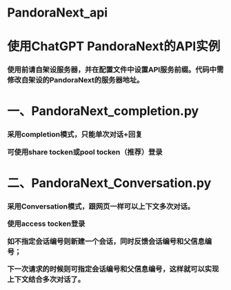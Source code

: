 # PandoraNext_api
<h1>使用ChatGPT PandoraNext的API实例</h1>
<h3>使用前请自架设服务器，并在配置文件中设置API服务前缀。代码中需修改自架设的PandoraNext的服务器地址。


<h1>一、PandoraNext_completion.py</h1>
<h3>采用completion模式，只能单次对话+回复

可使用share tocken或pool tocken（推荐）登录



<h1>二、PandoraNext_Conversation.py</h1>
<h3>采用Conversation模式，跟网页一样可以上下文多次对话。

使用access tocken登录

如不指定会话编号则新建一个会话，同时反馈会话编号和父信息编号；

下一次请求的时候则可指定会话编号和父信息编号，这样就可以实现上下文结合多次对话了。


